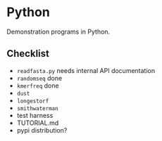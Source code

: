 Python
======

Demonstration programs in Python.

Checklist
---------

+ `readfasta.py` needs internal API documentation
+ `randomseq` done
+ `kmerfreq` done
+ `dust`
+ `longestorf`
+ `smithwaterman`
+ test harness
+ TUTORIAL.md
+ pypi distribution?

